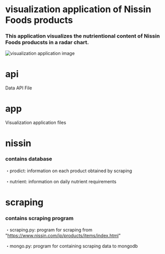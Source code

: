 # visualization application of Nissin Foods products
### This application visualizes the nutrientional content of Nissin Foods producsts in a radar chart.
![visualization application image](https://github.com/Zeroron-255/nissin-visualization/assets/98586574/650ad6ca-db61-4f87-990e-514d73eb3372)

# api
Data API File

# app
Visualization application files

# nissin
### contains database

・prodict: information on each product obtained by scraping

・nutrient: information on daily nutrient requirements

# scraping
### contains scraping program

・scraping.py: program for scraping from "https://www.nissin.com/jp/products/items/index.html"

・mongo.py: program for containing scraping data to mongodb
